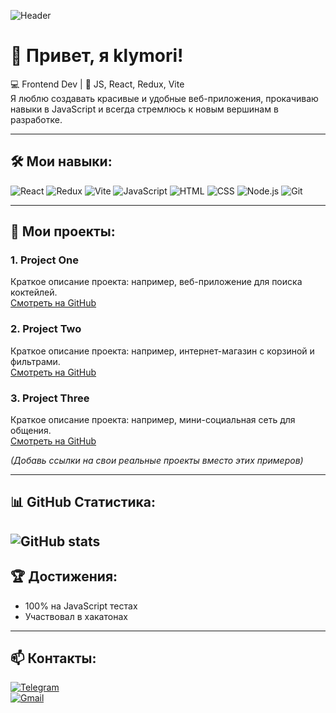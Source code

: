 ![Header](https://capsule-render.vercel.app/api?type=waving&color=gradient&height=200&section=header&text=klymori&fontSize=60&animation=fadeIn&fontAlignY=35)

# 👋 Привет, я klymori!

💻 Frontend Dev | 🚀 JS, React, Redux, Vite  
Я люблю создавать красивые и удобные веб-приложения, прокачиваю навыки в JavaScript и всегда стремлюсь к новым вершинам в разработке.  

---

## 🛠 Мои навыки:
![React](https://img.shields.io/badge/-React-61DAFB?logo=react&logoColor=fff&style=for-the-badge)
![Redux](https://img.shields.io/badge/-Redux-764ABC?logo=redux&logoColor=fff&style=for-the-badge)
![Vite](https://img.shields.io/badge/-Vite-646CFF?logo=vite&logoColor=fff&style=for-the-badge)
![JavaScript](https://img.shields.io/badge/-JavaScript-F7DF1E?logo=javascript&logoColor=000&style=for-the-badge)
![HTML](https://img.shields.io/badge/-HTML5-E34F26?logo=html5&logoColor=fff&style=for-the-badge)
![CSS](https://img.shields.io/badge/-CSS3-1572B6?logo=css3&logoColor=fff&style=for-the-badge)
![Node.js](https://img.shields.io/badge/-Node.js-339933?logo=node.js&logoColor=fff&style=for-the-badge)
![Git](https://img.shields.io/badge/-Git-F05032?logo=git&logoColor=fff&style=for-the-badge)

---

## 📂 Мои проекты:
### 1. Project One
Краткое описание проекта: например, веб-приложение для поиска коктейлей.  
[Смотреть на GitHub](https://github.com/klymori/project-one)

### 2. Project Two
Краткое описание проекта: например, интернет-магазин с корзиной и фильтрами.  
[Смотреть на GitHub](https://github.com/klymori/project-two)

### 3. Project Three
Краткое описание проекта: например, мини-социальная сеть для общения.  
[Смотреть на GitHub](https://github.com/klymori/project-three)

*(Добавь ссылки на свои реальные проекты вместо этих примеров)*

---

## 📊 GitHub Статистика:
![GitHub stats](https://github-readme-stats.vercel.app/api?username=klymori&show_icons=true&theme=tokyonight)
---

## 🏆 Достижения:
- 100% на JavaScript тестах  
- Участвовал в хакатонах  

---

## 📫 Контакты:
[![Telegram](https://img.shields.io/badge/Telegram-2CA5E0?logo=telegram&logoColor=white)](https://t.me/klymori)  
[![Gmail](https://img.shields.io/badge/-Gmail-D14836?logo=gmail&logoColor=white)](mailto:kaqqakat@gmail.com)
